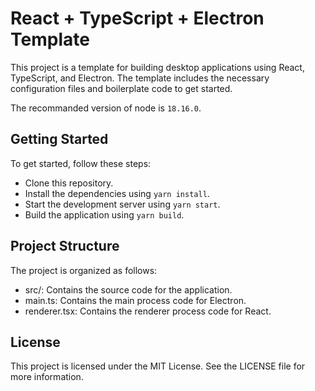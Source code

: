 # React + TypeScript + Electron Template

This project is a template for building desktop applications using React, TypeScript, and Electron. The template includes the necessary configuration files and boilerplate code to get started.

The recommanded version of node is `18.16.0`.

## Getting Started

To get started, follow these steps:

- Clone this repository.
- Install the dependencies using `yarn install`.
- Start the development server using `yarn start`.
- Build the application using `yarn build`.

## Project Structure

The project is organized as follows:

- src/: Contains the source code for the application.
- main.ts: Contains the main process code for Electron.
- renderer.tsx: Contains the renderer process code for React.

## License

This project is licensed under the MIT License. See the LICENSE file for more information.
